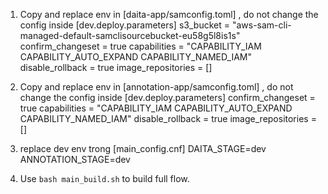 1. Copy and replace env in [daita-app/samconfig.toml] , do not change the config inside
[dev.deploy.parameters]
s3_bucket = "aws-sam-cli-managed-default-samclisourcebucket-eu58g5l8is1s"
confirm_changeset = true
capabilities = "CAPABILITY_IAM CAPABILITY_AUTO_EXPAND CAPABILITY_NAMED_IAM"
disable_rollback = true
image_repositories = []

2. Copy and replace env in [annotation-app/samconfig.toml] , do not change the config inside
[dev.deploy.parameters]
confirm_changeset = true
capabilities = "CAPABILITY_IAM CAPABILITY_AUTO_EXPAND CAPABILITY_NAMED_IAM"
disable_rollback = true
image_repositories = []

3. replace dev env trong [main_config.cnf]
DAITA_STAGE=dev
ANNOTATION_STAGE=dev

4. Use `bash main_build.sh` to build full flow.
